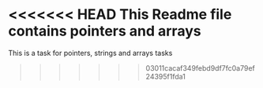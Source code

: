 <<<<<<< HEAD
This Readme file contains pointers and arrays
=======
This is a task for pointers, strings and arrays tasks
>>>>>>> 03011cacaf349febd9df7fc0a79ef24395f1fda1
